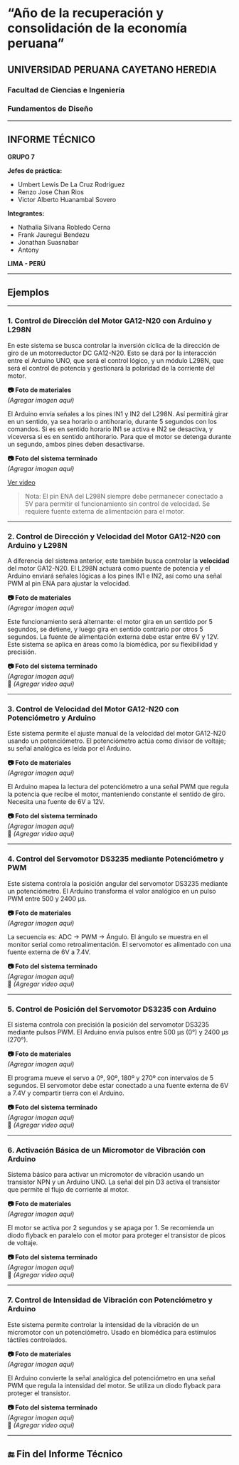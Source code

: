 # “Año de la recuperación y consolidación de la economía peruana”

## UNIVERSIDAD PERUANA CAYETANO HEREDIA  
### Facultad de Ciencias e Ingeniería  
### Fundamentos de Diseño  

---

## INFORME TÉCNICO

**GRUPO 7**

**Jefes de práctica:**
- Umbert Lewis De La Cruz Rodriguez  
- Renzo Jose Chan Rios  
- Victor Alberto Huanambal Sovero  

**Integrantes:**
- Nathalia Silvana Robledo Cerna  
- Frank Jauregui Bendezu  
- Jonathan Suasnabar  
- Antony  

**LIMA - PERÚ**

---

## Ejemplos

---

### 1. Control de Dirección del Motor GA12-N20 con Arduino y L298N

En este sistema se busca controlar la inversión cíclica de la dirección de giro de un motorreductor DC GA12-N20. Esto se dará por la interacción entre el Arduino UNO, que será el control lógico, y un módulo L298N, que será el control de potencia y gestionará la polaridad de la corriente del motor.

**📷 Foto de materiales**  
*(Agregar imagen aquí)*

El Arduino envía señales a los pines IN1 y IN2 del L298N. Así permitirá girar en un sentido, ya sea horario o antihorario, durante 5 segundos con los comandos. Si es en sentido horario IN1 se activa e IN2 se desactiva, y viceversa si es en sentido antihorario. Para que el motor se detenga durante un segundo, ambos pines deben desactivarse.

**📷 Foto del sistema terminado**  
*(Agregar imagen aquí)*  

[Ver video](../Videos/EJERCICIO1.mp4)

> Nota: El pin ENA del L298N siempre debe permanecer conectado a 5V para permitir el funcionamiento sin control de velocidad. Se requiere fuente externa de alimentación para el motor.

---

### 2. Control de Dirección y Velocidad del Motor GA12-N20 con Arduino y L298N

A diferencia del sistema anterior, este también busca controlar la **velocidad** del motor GA12-N20. El L298N actuará como puente de potencia y el Arduino enviará señales lógicas a los pines IN1 e IN2, así como una señal PWM al pin ENA para ajustar la velocidad.

**📷 Foto de materiales**  
*(Agregar imagen aquí)*

Este funcionamiento será alternante: el motor gira en un sentido por 5 segundos, se detiene, y luego gira en sentido contrario por otros 5 segundos. La fuente de alimentación externa debe estar entre 6V y 12V. Este sistema se aplica en áreas como la biomédica, por su flexibilidad y precisión.

**📷 Foto del sistema terminado**  
*(Agregar imagen aquí)*  
🎥 *(Agregar video aquí)*

---

### 3. Control de Velocidad del Motor GA12-N20 con Potenciómetro y Arduino

Este sistema permite el ajuste manual de la velocidad del motor GA12-N20 usando un potenciómetro. El potenciómetro actúa como divisor de voltaje; su señal analógica es leída por el Arduino.

**📷 Foto de materiales**  
*(Agregar imagen aquí)*

El Arduino mapea la lectura del potenciómetro a una señal PWM que regula la potencia que recibe el motor, manteniendo constante el sentido de giro. Necesita una fuente de 6V a 12V.

**📷 Foto del sistema terminado**  
*(Agregar imagen aquí)*  
🎥 *(Agregar video aquí)*

---

### 4. Control del Servomotor DS3235 mediante Potenciómetro y PWM

Este sistema controla la posición angular del servomotor DS3235 mediante un potenciómetro. El Arduino transforma el valor analógico en un pulso PWM entre 500 y 2400 µs.

**📷 Foto de materiales**  
*(Agregar imagen aquí)*

La secuencia es: ADC → PWM → Ángulo. El ángulo se muestra en el monitor serial como retroalimentación. El servomotor es alimentado con una fuente externa de 6V a 7.4V.

**📷 Foto del sistema terminado**  
*(Agregar imagen aquí)*  
🎥 *(Agregar video aquí)*

---

### 5. Control de Posición del Servomotor DS3235 con Arduino

El sistema controla con precisión la posición del servomotor DS3235 mediante pulsos PWM. El Arduino envía pulsos entre 500 µs (0°) y 2400 µs (270°).

**📷 Foto de materiales**  
*(Agregar imagen aquí)*

El programa mueve el servo a 0º, 90º, 180º y 270º con intervalos de 5 segundos. El servomotor debe estar conectado a una fuente externa de 6V a 7.4V y compartir tierra con el Arduino.

**📷 Foto del sistema terminado**  
*(Agregar imagen aquí)*  
🎥 *(Agregar video aquí)*

---

### 6. Activación Básica de un Micromotor de Vibración con Arduino

Sistema básico para activar un micromotor de vibración usando un transistor NPN y un Arduino UNO. La señal del pin D3 activa el transistor que permite el flujo de corriente al motor.

**📷 Foto de materiales**  
*(Agregar imagen aquí)*

El motor se activa por 2 segundos y se apaga por 1. Se recomienda un diodo flyback en paralelo con el motor para proteger el transistor de picos de voltaje.

**📷 Foto del sistema terminado**  
*(Agregar imagen aquí)*  
🎥 *(Agregar video aquí)*

---

### 7. Control de Intensidad de Vibración con Potenciómetro y Arduino

Este sistema permite controlar la intensidad de la vibración de un micromotor con un potenciómetro. Usado en biomédica para estímulos táctiles controlados.

**📷 Foto de materiales**  
*(Agregar imagen aquí)*

El Arduino convierte la señal analógica del potenciómetro en una señal PWM que regula la intensidad del motor. Se utiliza un diodo flyback para proteger el transistor.

**📷 Foto del sistema terminado**  
*(Agregar imagen aquí)*  
🎥 *(Agregar video aquí)*

---

## 🔚 Fin del Informe Técnico


